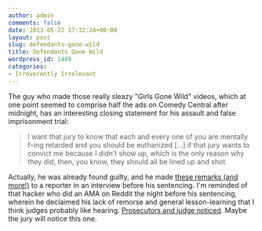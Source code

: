 ```yaml
---
author: admin
comments: false
date: 2013-05-22 17:32:24+00:00
layout: post
slug: defendants-gone-wild
title: Defendants Gone Wild
wordpress_id: 1480
categories:
- Irreverently Irrelevant
---
```


The guy who made those really sleazy "Girls Gone Wild" videos, which at one point seemed to comprise half the ads on Comedy Central after midnight, has an interesting closing statement for his assault and false imprisonment trial:

> I want that jury to know that each and every one of you are mentally f–ing retarded and you should be euthanized […] if that jury wants to convict me because I didn’t show up, which is the only reason why they did, then, you know, they should all be lined up and shot.

Actually, he was already found guilty, and he made [these remarks (and more!)](http://www.salon.com/2013/05/22/girls_gone_wild_creator_joe_francis_to_jury_you_should_be_euthanized/) to a reporter in an interview before his sentencing. I'm reminded of that hacker who did an AMA on Reddit the night before his sentencing, wherein he declaimed his lack of remorse and general lesson-learning that I think judges probably like hearing. [Prosecutors and judge noticed](http://www.theverge.com/2013/3/18/4118484/andrew-weev-auernheimer-sentenced-att-ipad-hack). Maybe the jury will notice this one.
